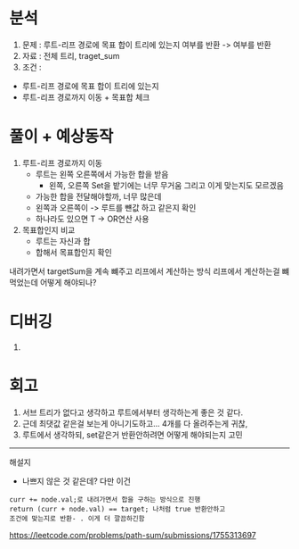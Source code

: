 # 분석

1. 문제 : 루트-리프 경로에 목표 합이 트리에 있는지 여부를 반환 -> 여부를 반환
2. 자료 : 전체 트리, traget_sum
3. 조건 :

- 루트-리프 경로에 목표 합이 트리에 있는지
- 루트-리프 경로까지 이동 + 목표합 체크

# 풀이 + 예상동작

1. 루트-리프 경로까지 이동
    - 루트는 왼쪽 오른쪽에서 가능한 합을 받음
      - 왼쪽, 오른쪽 Set을 밭기에는 너무 무거움 그리고 이게 맞는지도 모르겠음
    - 가능한 합을 전달해야할까, 너무 많은데
    - 왼쪽과 오른쪽이 -> 루트를 뺸값 하고 같은지 확인 
    - 하나라도 있으면 T -> OR연산 사용
2. 목표합인지 비교
    - 루트는 자신과 합
    - 합해서 목표합인지 확인

내려가면서 targetSum을 계속 뺴주고 리프에서 계산하는 방식
리프에서 계산하는걸 뺴먹었는데 어떻게 해야되나? 

# 디버깅

1. 

# 회고

1. 서브 트리가 없다고 생각하고 루트에서부터 생각하는게 좋은 것 같다.
2. 근데 최댓값 같은걸 보는게 아니기도하고... 4개를 다 올려주는게 귀찮, 
3. 루트에서 생각하되, set같은거 반환안하려면 어떻게 해야되는지 고민

---
해설지
- 나쁘지 않은 것 같은데? 다만 이건
```
curr += node.val;로 내려가면서 합을 구하는 방식으로 진행 
return (curr + node.val) == target; 나처럼 true 반환안하고 
조건에 맞는지로 반환- . 이게 더 깔끔하긴함
```




https://leetcode.com/problems/path-sum/submissions/1755313697